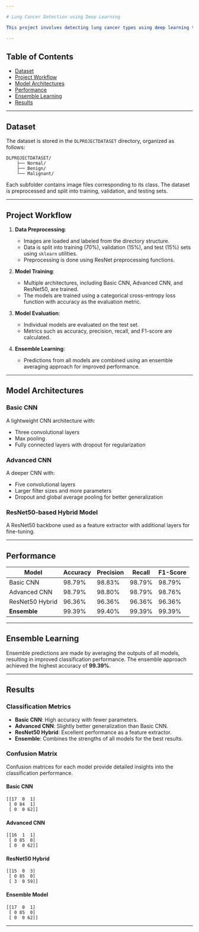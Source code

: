 ```yaml
---

# Lung Cancer Detection using Deep Learning

This project involves detecting lung cancer types using deep learning techniques. The classification task is divided into three categories: **Normal**, **Benign**, and **Malignant**. The project uses convolutional neural networks (CNNs) to classify medical images and explores multiple architectures, including advanced CNNs and ResNet50.

---
```


## Table of Contents
- [Dataset](#dataset)
- [Project Workflow](#project-workflow)
- [Model Architectures](#model-architectures)
- [Performance](#performance)
- [Ensemble Learning](#ensemble-learning)
- [Results](#results)

---

## Dataset

The dataset is stored in the `DLPROJECTDATASET` directory, organized as follows:

```
DLPROJECTDATASET/
    ├── Normal/
    ├── Benign/
    └── Malignant/
```

Each subfolder contains image files corresponding to its class. The dataset is preprocessed and split into training, validation, and testing sets.

---

## Project Workflow

1. **Data Preprocessing**:
   - Images are loaded and labeled from the directory structure.
   - Data is split into training (70%), validation (15%), and test (15%) sets using `sklearn` utilities.
   - Preprocessing is done using ResNet preprocessing functions.

2. **Model Training**:
   - Multiple architectures, including Basic CNN, Advanced CNN, and ResNet50, are trained.
   - The models are trained using a categorical cross-entropy loss function with accuracy as the evaluation metric.

3. **Model Evaluation**:
   - Individual models are evaluated on the test set.
   - Metrics such as accuracy, precision, recall, and F1-score are calculated.

4. **Ensemble Learning**:
   - Predictions from all models are combined using an ensemble averaging approach for improved performance.

---

## Model Architectures

### Basic CNN
A lightweight CNN architecture with:
- Three convolutional layers
- Max pooling
- Fully connected layers with dropout for regularization

### Advanced CNN
A deeper CNN with:
- Five convolutional layers
- Larger filter sizes and more parameters
- Dropout and global average pooling for better generalization

### ResNet50-based Hybrid Model
A ResNet50 backbone used as a feature extractor with additional layers for fine-tuning.

---

## Performance

| Model          | Accuracy | Precision | Recall | F1-Score |
|-----------------|----------|-----------|--------|----------|
| Basic CNN       | 98.79%   | 98.83%    | 98.79% | 98.79%   |
| Advanced CNN    | 98.79%   | 98.80%    | 98.79% | 98.76%   |
| ResNet50 Hybrid | 96.36%   | 96.36%    | 96.36% | 96.36%   |
| **Ensemble**    | 99.39%   | 99.40%    | 99.39% | 99.39%   |

---

## Ensemble Learning

Ensemble predictions are made by averaging the outputs of all models, resulting in improved classification performance. The ensemble approach achieved the highest accuracy of **99.39%**.

---

## Results

### Classification Metrics
- **Basic CNN**: High accuracy with fewer parameters.
- **Advanced CNN**: Slightly better generalization than Basic CNN.
- **ResNet50 Hybrid**: Excellent performance as a feature extractor.
- **Ensemble**: Combines the strengths of all models for the best results.

### Confusion Matrix
Confusion matrices for each model provide detailed insights into the classification performance.

#### Basic CNN
```
[[17  0  1]
 [ 0 84  1]
 [ 0  0 62]]
```

#### Advanced CNN
```
[[16  1  1]
 [ 0 85  0]
 [ 0  0 62]]
```

#### ResNet50 Hybrid
```
[[15  0  3]
 [ 0 85  0]
 [ 3  0 59]]
```

#### Ensemble Model
```
[[17  0  1]
 [ 0 85  0]
 [ 0  0 62]]
```

--- 
